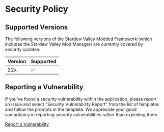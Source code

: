 # Security Policy

## Supported Versions
The following versions of the Stardew Valley Modded Framework (which includes the Stardew Valley Mod Manager) are currently covered by security updates:

| Version | Supported          |
| ------- | ------------------ |
| 22x     | :white_check_mark: |

## Reporting a Vulnerability
If you've found a security vulnerability within the application, please report an issue and select "Security Vulnerability Report" from the list of templates and follow the prompts in the template. We appreciate your good samaritancy in reporting security vulnerabilities rather than exploiting them.

[Report a Vulnerability](https://github.com/RyanWalpoleEnterprises/Stardew-Valley-Mod-Manager/issues/new/choose)